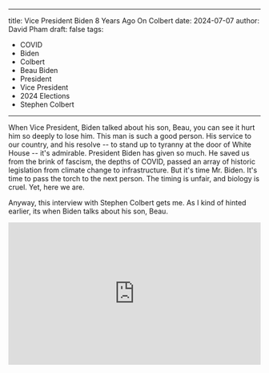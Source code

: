 
---
title: Vice President Biden 8 Years Ago On Colbert
date: 2024-07-07
author: David Pham
draft: false
tags:
  - COVID
  - Biden
  - Colbert
  - Beau Biden
  - President
  - Vice President
  - 2024 Elections
  - Stephen Colbert
---

When Vice President, Biden talked about his son, Beau, you can see it hurt him so deeply to lose him. This man is such a good person. His service to our country, and his resolve -- to stand up to tyranny at the door of White House -- it's admirable. President Biden has given so much. He saved us from the brink of fascism, the depths of COVID, passed an array of historic legislation from climate change to infrastructure. But it's time Mr. Biden. It's time to pass the torch to the next person. The timing is unfair, and biology is cruel. Yet, here we are.

Anyway, this interview with Stephen Colbert gets me. As I kind of hinted earlier, its when Biden talks about his son, Beau.

<style>.embed-container { position: relative; padding-bottom: 56.25%; height: 0; overflow: hidden; max-width: 100%; } .embed-container iframe, .embed-container object, .embed-container embed { position: absolute; top: 0; left: 0; width: 100%; height: 100%; }</style><div class='embed-container'><iframe src='https://www.youtube.com/embed/opVaEC_WxWs' frameborder='0' allowfullscreen></iframe></div>
